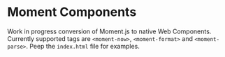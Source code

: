 # Moment Components

Work in progress conversion of Moment.js to native Web Components.
Currently supported tags are `<moment-now>`, `<moment-format>` and `<moment-parse>`.
Peep the `index.html` file for examples.